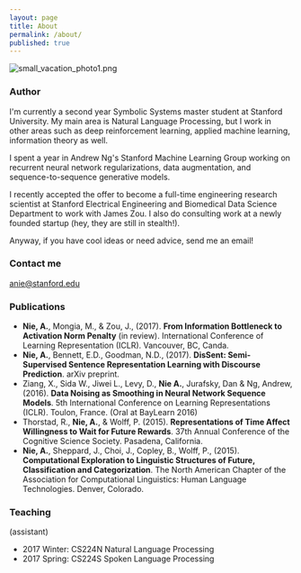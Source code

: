 ```yaml
---
layout: page
title: About
permalink: /about/
published: true
---
```




![small_vacation_photo1.png]({{site.baseurl}}/images/small_vacation_photo1.png)

### Author

I'm currently a second year Symbolic Systems master student at Stanford University. My main area is Natural Language Processing, but I work in other areas such as deep reinforcement learning, applied machine learning, information theory as well.

I spent a year in Andrew Ng's Stanford Machine Learning Group working on recurrent neural network regularizations, data augmentation, and sequence-to-sequence generative models. 

I recently accepted the offer to become a full-time engineering research scientist at Stanford Electrical Engineering and Biomedical Data Science Department to work with James Zou. I also do consulting work at a newly founded startup (hey, they are still in stealth!). 

Anyway, if you have cool ideas or need advice, send me an email!

### Contact me

[anie@stanford.edu](mailto:anie@stanford.edu)


### Publications

- **Nie, A.**, Mongia, M., & Zou, J., (2017). **From Information Bottleneck to Activation Norm Penalty** (in review). International Conference of Learning Representation (ICLR). Vancouver, BC, Canda.
- **Nie, A.**, Bennett, E.D., Goodman, N.D., (2017). **DisSent: Semi-Supervised Sentence Representation Learning with Discourse Prediction**. arXiv preprint.
- Ziang, X., Sida W., Jiwei L., Levy, D., **Nie A.**, Jurafsky, Dan & Ng, Andrew, (2016). **Data Noising as Smoothing in Neural Network Sequence Models**. 5th International Conference on Learning Representations (ICLR). Toulon, France. (Oral at BayLearn 2016)
- Thorstad, R., **Nie, A.**, & Wolff, P. (2015). **Representations of Time Affect Willingness to Wait for Future Rewards**. 37th Annual Conference of the Cognitive Science Society. Pasadena, California.
- **Nie, A.**, Sheppard, J., Choi, J., Copley, B., Wolff, P., (2015). **Computational Exploration to Linguistic Structures of Future, Classification and Categorization**. The North American Chapter of the Association for Computational Linguistics: Human Language Technologies. Denver, Colorado.


### Teaching

(assistant)

- 2017 Winter: CS224N Natural Language Processing
- 2017 Spring: CS224S Spoken Language Processing
